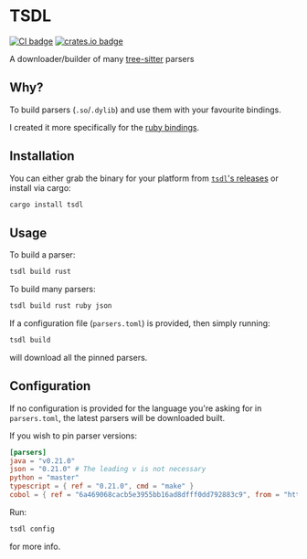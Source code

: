 # TSDL

[![CI badge]][CI]
[![crates.io badge]][crates.io]

[CI]: https://github.com/stackmystack/tsdl/actions/workflows/ci.yml
[CI badge]: https://github.com/stackmystack/tsdl/actions/workflows/ci.yml/badge.svg
[crates.io]: https://crates.io/crates/tsdl
[crates.io badge]: https://img.shields.io/crates/v/tsdl.svg

A downloader/builder of many
[tree-sitter](https://github.com/tree-sitter/tree-sitter) parsers

## Why?

To build parsers (`.so`/`.dylib`) and use them with your favourite bindings.

I created it more specifically for the [ruby bindings](https://github.com/Faveod/ruby-tree-sitter).

## Installation

You can either grab the binary for your platform from
[`tsdl`'s releases](https://github.com/stackmystack/tsdl/releases/latest)
or install via cargo:

```sh
cargo install tsdl
```

## Usage

To build a parser:

```sh
tsdl build rust
```

To build many parsers:

```sh
tsdl build rust ruby json
```

If a configuration file (`parsers.toml`) is provided, then simply running:

```sh
tsdl build
```

will download all the pinned parsers.

## Configuration

If no configuration is provided for the language you're asking for in `parsers.toml`,
the latest parsers will be downloaded built.

If you wish to pin parser versions:

```toml
[parsers]
java = "v0.21.0"
json = "0.21.0" # The leading v is not necessary
python = "master"
typescript = { ref = "0.21.0", cmd = "make" }
cobol = { ref = "6a469068cacb5e3955bb16ad8dfff0dd792883c9", from = "https://github.com/yutaro-sakamoto/tree-sitter-cobol" }
```

Run:

```sh
tsdl config
```

for more info.
